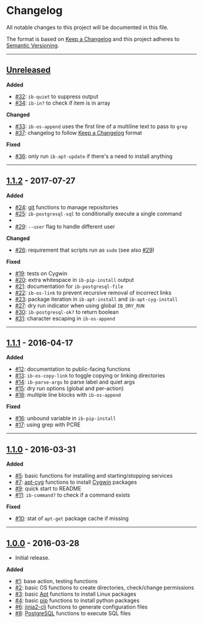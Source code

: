 # Changelog
All notable changes to this project will be documented in this file.

The format is based on [Keep a Changelog] and this project adheres to [Semantic Versioning].

[Keep a Changelog]: http://keepachangelog.com/en/1.0.0/
[Semantic Versioning]: http://semver.org/spec/v2.0.0.html

---
[#32]: https://github.com/metaist/idempotent-bash/issues/32
[#33]: https://github.com/metaist/idempotent-bash/issues/33
[#34]: https://github.com/metaist/idempotent-bash/issues/34
[#36]: https://github.com/metaist/idempotent-bash/issues/36
[#37]: https://github.com/metaist/idempotent-bash/issues/37
[Unreleased]: https://github.com/metaist/idempotent-bash/compare/1.1.2...HEAD
## [Unreleased]
**Added**
- [#32]: `ib-quiet` to suppress output
- [#34]: `ib-in?` to check if item is in array

**Changed**
- [#33]: `ib-os-append` uses the first line of a multiline text to pass to `grep`
- [#37]: changelog to follow [Keep a Changelog] format

**Fixed**
- [#36]: only run `ib-apt-update` if there's a need to install anything

---
[#19]: https://github.com/metaist/idempotent-bash/issues/19
[#20]: https://github.com/metaist/idempotent-bash/issues/20
[#21]: https://github.com/metaist/idempotent-bash/issues/21
[#22]: https://github.com/metaist/idempotent-bash/issues/22
[#23]: https://github.com/metaist/idempotent-bash/issues/23
[#24]: https://github.com/metaist/idempotent-bash/issues/24
[#25]: https://github.com/metaist/idempotent-bash/issues/25
[#26]: https://github.com/metaist/idempotent-bash/issues/26
[#27]: https://github.com/metaist/idempotent-bash/issues/27
[#28]: https://github.com/metaist/idempotent-bash/issues/28
[#29]: https://github.com/metaist/idempotent-bash/issues/29
[#30]: https://github.com/metaist/idempotent-bash/issues/30
[#31]: https://github.com/metaist/idempotent-bash/issues/31
[1.1.2]: https://github.com/metaist/duil.js/compare/1.1.1...1.1.2
## [1.1.2] - 2017-07-27
**Added**
- [#24]: [git] functions to manage repositories
- [#25]: `ib-postgresql-sql` to conditionally execute a single command
- [#28]: examples
- [#29]: `--user` flag to handle different user

**Changed**
- [#26]: requirement that scripts run as `sudo` (see also [#29])

**Fixed**
- [#19]: tests on Cygwin
- [#20]: extra whitespace in `ib-pip-install` output
- [#21]: documentation for `ib-postgresql-file`
- [#22]: `ib-os-link` to prevent recursive removal of incorrect links
- [#23]: package iteration in `ib-apt-install` and `ib-apt-cyg-install`
- [#27]: dry run indicator when using global `IB_DRY_RUN`
- [#30]: `ib-postgresql-ok?` to return boolean
- [#31]: character escaping in `ib-os-append`

[git]: https://git-scm.com/

---
[#12]: https://github.com/metaist/idempotent-bash/issues/12
[#13]: https://github.com/metaist/idempotent-bash/issues/13
[#14]: https://github.com/metaist/idempotent-bash/issues/14
[#15]: https://github.com/metaist/idempotent-bash/issues/15
[#16]: https://github.com/metaist/idempotent-bash/issues/16
[#17]: https://github.com/metaist/idempotent-bash/issues/17
[#18]: https://github.com/metaist/idempotent-bash/issues/18
[1.1.1]: https://github.com/metaist/duil.js/compare/1.1.0...1.1.1
## [1.1.1] - 2016-04-17
**Added**
- [#12]: documentation to public-facing functions
- [#13]: `ib-os-copy-link` to toggle copying or linking directories
- [#14]: `ib-parse-args` to parse label and quiet args
- [#15]: dry run options (global and per-action)
- [#18]: multiple line blocks with `ib-os-append`

**Fixed**
- [#16]: unbound variable in `ib-pip-install`
- [#17]: using grep with PCRE

---
[#5]: https://github.com/metaist/idempotent-bash/issues/5
[#7]: https://github.com/metaist/idempotent-bash/issues/7
[#9]: https://github.com/metaist/idempotent-bash/issues/9
[#10]: https://github.com/metaist/idempotent-bash/issues/10
[#11]: https://github.com/metaist/idempotent-bash/issues/11
[1.1.0]: https://github.com/metaist/duil.js/compare/1.0.0...1.1.0
## [1.1.0] - 2016-03-31
**Added**
- [#5]: basic functions for installing and starting/stopping services
- [#7]: [apt-cyg] functions to install [Cygwin] packages
- [#9]: quick start to README
- [#11]: `ib-command?` to check if a command exists

**Fixed**
- [#10]: stat of `apt-get` package cache if missing

[apt-cyg]: https://github.com/transcode-open/apt-cyg
[Cygwin]: https://cygwin.com

---
[#1]: https://github.com/metaist/idempotent-bash/issues/1
[#2]: https://github.com/metaist/idempotent-bash/issues/2
[#3]: https://github.com/metaist/idempotent-bash/issues/3
[#4]: https://github.com/metaist/idempotent-bash/issues/4
[#6]: https://github.com/metaist/idempotent-bash/issues/6
[#8]: https://github.com/metaist/idempotent-bash/issues/8
[1.0.0]: https://github.com/metaist/idempotent-bash/tree/1.0.0
## [1.0.0] - 2016-03-28
- Initial release.

**Added**
- [#1]: base action, testing functions
- [#2]: basic OS functions to create directories, check/change permissions
- [#3]: basic [Apt] functions to install Linux packages
- [#4]: basic [pip] functions to install python packages
- [#6]: [jinja2-cli] functions to generate configuration files
- [#8]: [PostgreSQL] functions to execute SQL files

[Apt]: https://wiki.debian.org/Apt
[pip]: https://pip.pypa.io/en/stable/
[PostgreSQL]: http://www.postgresql.org/
[jinja2-cli]: https://github.com/mattrobenolt/jinja2-cli

